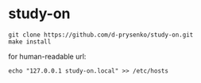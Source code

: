 # study-on

```
git clone https://github.com/d-prysenko/study-on.git
make install
```

for human-readable url:
```
echo "127.0.0.1 study-on.local" >> /etc/hosts
```
